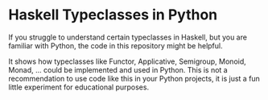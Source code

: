 # Haskell Typeclasses in Python

If you struggle to understand certain typeclasses in Haskell, but you are familiar with
Python, the code in this repository might be helpful.

It shows how typeclasses like Functor, Applicative, Semigroup, Monoid, Monad, ... could
be implemented and used in Python.
This is not a recommendation to use code like this in your Python projects, it is just a
fun little experiment for educational purposes.
